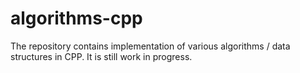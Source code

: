 # algorithms-cpp
The repository contains implementation of various  algorithms / data structures in CPP. It is still work in progress.
